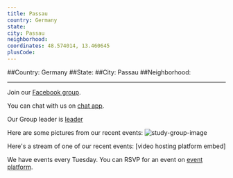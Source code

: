 ```yaml
---
title: Passau
country: Germany
state: 
city: Passau
neighborhood: 
coordinates: 48.574014, 13.460645
plusCode:
---
```


##Country: Germany
##State: 
##City: Passau
##Neighborhood: 
*****
Join our [Facebook group](https://www.facebook.com/groups/free.code.camp.passau).

You can chat with us on [chat app]().

Our Group leader is [leader]()

Here are some pictures from our recent events:
![study-group-image]()

Here's a stream of one of our recent events:
[video hosting platform embed]

We have events every Tuesday. You can RSVP for an event on [event platform]().
